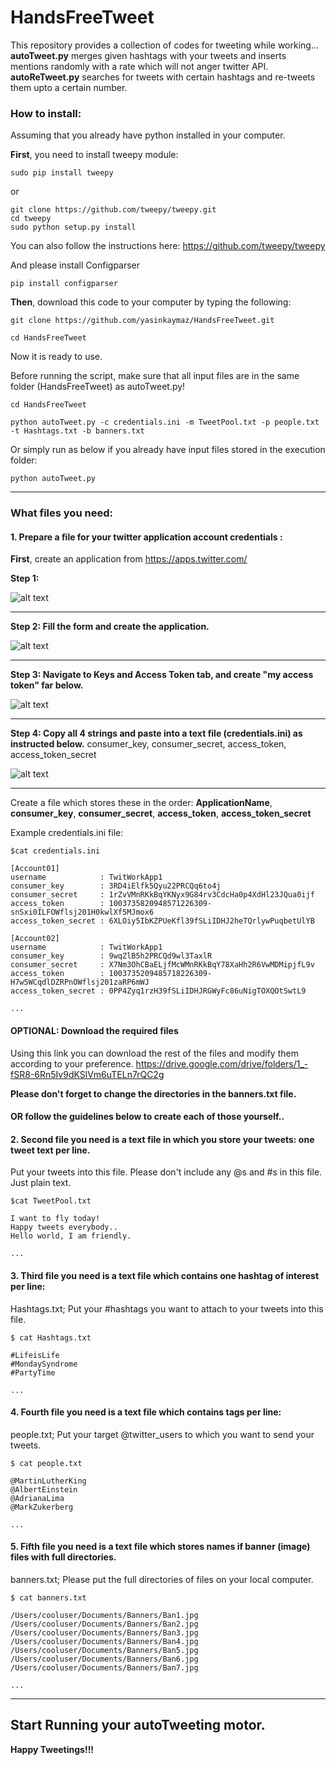 # HandsFreeTweet
This repository provides a collection of codes for tweeting while working...
**autoTweet.py** merges given hashtags with your tweets and inserts mentions randomly with a rate which will not anger twitter API.
**autoReTweet.py** searches for tweets with certain hashtags and re-tweets them upto a certain number.

### How to install:
Assuming that you already have python installed in your computer.

**First**, you need to install tweepy module:

```
sudo pip install tweepy
```
or
```
git clone https://github.com/tweepy/tweepy.git
cd tweepy
sudo python setup.py install
```
You can also follow the instructions here: https://github.com/tweepy/tweepy

And please install Configparser

```
pip install configparser
```


**Then**, download this code to your computer by typing the following:
```
git clone https://github.com/yasinkaymaz/HandsFreeTweet.git

cd HandsFreeTweet
```

Now it is ready to use.

Before running the script, make sure that all input files are in the same folder (HandsFreeTweet) as autoTweet.py!

```
cd HandsFreeTweet

python autoTweet.py -c credentials.ini -m TweetPool.txt -p people.txt -t Hashtags.txt -b banners.txt
```

Or simply run as below if you already have input files stored in the execution folder:

```
python autoTweet.py
```

---

### What files you need:

#### 1. Prepare a file for your twitter application account credentials :

**First**, create an application from https://apps.twitter.com/

**Step 1:**

![alt text](data/1.png)

---

**Step 2: Fill the form and create the application.**

![alt text](data/2.png)

---

**Step 3: Navigate to Keys and Access Token tab, and create "my access token" far below.**

![alt text](data/3.png)

---

**Step 4: Copy all 4 strings and paste into a text file (credentials.ini) as instructed below.** consumer_key, consumer_secret, access_token, access_token_secret

![alt text](data/4.png)

---

Create a file which stores these in the order: **ApplicationName**, **consumer_key**, **consumer_secret**, **access_token**, **access_token_secret**

Example credentials.ini file:

```
$cat credentials.ini

[Account01]
username			: TwitWorkApp1
consumer_key        : 3RD4iElfk5Qyu22PRCQq6to4j
consumer_secret     : 1rZvVMnRKkBqYKNyx9G84rv3CdcHa0p4XdHl23JQua0ijf
access_token        : 1003735820948571226309-snSxi0ILFOWflsj201H0kwlXf5MJmox6
access_token_secret : 6XLOiy5IbKZPUeKfl39fSLiIDHJ2heTQrlywPuqbetUlYB

[Account02]
username			: TwitWorkApp1
consumer_key        : 9wqZlB5h2PRCQd9wl3TaxlR
consumer_secret     : X7Nm3OhCBaELjfMcWMnRKkBqY78XaHh2R6VwMDMipjfL9v
access_token        : 1003735209485718226309-H7w5WCqdlDZRPnOWflsj201zaRP6mWJ
access_token_secret : 0PP4Zyq1rzH39fSLiIDHJRGWyFc86uNigTOXQOtSwtL9

...
```

#### OPTIONAL: Download the required files

Using this link you can download the rest of the files and modify them according to your preference.
https://drive.google.com/drive/folders/1_-fSR8-6Rn5Iv9dKSlVm6uTELn7rQC2g

__Please don't forget to change the directories in the banners.txt file.__

#### OR follow the guidelines below to create each of those yourself..


#### 2. Second file you need is a text file in which you store your tweets: one tweet text per line.
Put your tweets into this file. Please don't include any @s and #s in this file. Just plain text.
```
$cat TweetPool.txt

I want to fly today!
Happy tweets everybody..
Hello world, I am friendly.

...
```

#### 3. Third file you need is a text file which contains one hashtag of interest per line:
Hashtags.txt; Put your #hashtags you want to attach to your tweets into this file.

```
$ cat Hashtags.txt

#LifeisLife
#MondaySyndrome
#PartyTime

...

```

#### 4. Fourth file you need is a text file which contains tags per line:
people.txt; Put your target @twitter_users to which you want to send your tweets.

```
$ cat people.txt

@MartinLutherKing
@AlbertEinstein
@AdrianaLima
@MarkZukerberg

...
```

#### 5. Fifth file you need is a text file which stores names if banner (image) files with full directories.
banners.txt; Please put the full directories of files on your local computer.

```
$ cat banners.txt

/Users/cooluser/Documents/Banners/Ban1.jpg
/Users/cooluser/Documents/Banners/Ban2.jpg
/Users/cooluser/Documents/Banners/Ban3.jpg
/Users/cooluser/Documents/Banners/Ban4.jpg
/Users/cooluser/Documents/Banners/Ban5.jpg
/Users/cooluser/Documents/Banners/Ban6.jpg
/Users/cooluser/Documents/Banners/Ban7.jpg

...

```

---

## Start Running your autoTweeting motor.

**Happy Tweetings!!!**
